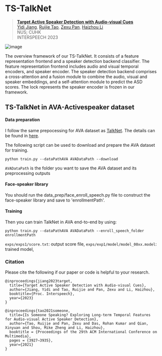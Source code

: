 # TS-TalkNet


> [**Target Active Speaker Detection with Audio-visual Cues**](https://arxiv.org/abs/2305.12831)<br>
> [Yidi Jiang](https://scholar.google.com/citations?user=le6gC58AAAAJ&hl=en&oi=ao), [Ruijie Tao](https://scholar.google.com/citations?user=sdXITx8AAAAJ&hl=en), [Zexu Pan](https://scholar.google.com/citations?user=GGIBU74AAAAJ&hl=en), [Haizhou Li](https://colips.org/~eleliha/)<br>
> NUS; CUHK <br>
> INTERSPEECH 2023

![image](https://github.com/Jiang-Yidi/TS-TalkNet/blob/main/overview.png)

The overview framework of our TS-TalkNet. It consists of a feature representation frontend and a speaker detection backend classifier. The feature representation frontend includes audio and visual temporal encoders, and speaker encoder. The speaker detection backend comprises a cross-attention and a fusion module to combine the audio, visual and speaker embeddings, and a self-attention module to predict the ASD scores. The lock represents the speaker encoder is frozen in our framework.

## TS-TalkNet in AVA-Activespeaker dataset

#### Data preparation

I follow the same prepocessing for AVA dataset as [TalkNet](https://arxiv.org/pdf/2107.06592.pdf). The details can be found in [here](https://github.com/TaoRuijie/TalkNet_ASD/blob/main/utils/tools.py#L34).

The following script can be used to download and prepare the AVA dataset for training.

```
python train.py --dataPathAVA AVADataPath --download 
```

`AVADataPath` is the folder you want to save the AVA dataset and its preprocessing outputs

#### Face-speaker library

You should run the data_prep/face_enroll_speech.py file to construct the face-speaker library and save to 'enrollmentPath'.

#### Training
Then you can train TalkNet in AVA end-to-end by using:
```
python train.py --dataPathAVA AVADataPath --enroll_speech_folder enrollmentPath
```
`exps/exps1/score.txt`: output score file, `exps/exp1/model/model_00xx.model`: trained model,


### Citation

Please cite the following if our paper or code is helpful to your research.
```
@inproceedings{jiang2023target,
  title={Target Active Speaker Detection with Audio-visual Cues},
  author={Jiang, Yidi and Tao, Ruijie and Pan, Zexu and Li, Haizhou},
  booktitle={Proc. Interspeech},
  year={2023}
}

@inproceedings{tao2021someone,
  title={Is Someone Speaking? Exploring Long-term Temporal Features for Audio-visual Active Speaker Detection},
  author={Tao, Ruijie and Pan, Zexu and Das, Rohan Kumar and Qian, Xinyuan and Shou, Mike Zheng and Li, Haizhou},
  booktitle = {Proceedings of the 29th ACM International Conference on Multimedia},
  pages = {3927–3935},
  year={2021}
}
```


